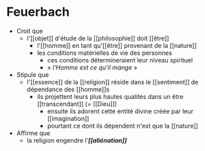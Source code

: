 # Feuerbach

- Croit que
  - l'[[objet]] d'étude de la [[philosophie]] doit [[être]]
    - l'[[homme]] en tant qu'[[être]] provenant de la [[nature]]
    - les conditions matérielles de vie des personnes
      - ces conditions détermineraient leur niveau spirituel
      - « *l'Homme est ce qu'il mange* »
- Stipule que
  - l'[[essence]] de la [[religion]] réside dans le [[sentiment]] de dépendance des [[homme]]s
    - ils projettent leurs plus hautes qualités dans un être [[transcendant]] (= [[Dieu]])
      - ensuite ils adorent cette entité divine créée par leur [[imagination]]
      - pourtant ce dont ils dépendent n'est que la [[nature]]
- Affirme que
  - la religion engendre l'***[[aliénation]]***
    